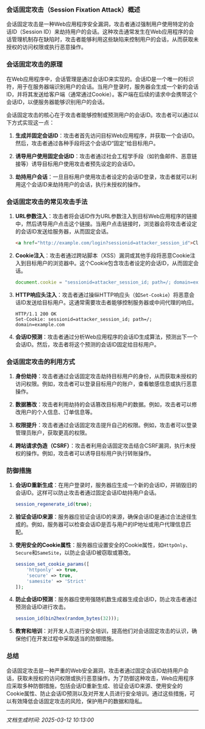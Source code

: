 ### 会话固定攻击（Session Fixation Attack）概述

会话固定攻击是一种Web应用程序安全漏洞，攻击者通过强制用户使用特定的会话ID（Session ID）来劫持用户的会话。这种攻击通常发生在Web应用程序的会话管理机制存在缺陷时，攻击者能够利用这些缺陷来控制用户的会话，从而获取未授权的访问权限或执行恶意操作。

### 会话固定攻击的原理

在Web应用程序中，会话管理是通过会话ID来实现的。会话ID是一个唯一的标识符，用于在服务器端识别用户的会话。当用户登录时，服务器会生成一个新的会话ID，并将其发送给客户端（通常通过Cookie）。客户端在后续的请求中会携带这个会话ID，以便服务器能够识别用户的会话。

会话固定攻击的核心在于攻击者能够控制或预测用户的会话ID。攻击者可以通过以下方式实现这一点：

1. **生成并固定会话ID**：攻击者首先访问目标Web应用程序，并获取一个会话ID。然后，攻击者通过各种手段将这个会话ID“固定”给目标用户。

2. **诱导用户使用固定会话ID**：攻击者通过社会工程学手段（如钓鱼邮件、恶意链接等）诱导目标用户使用攻击者预先设定的会话ID。

3. **劫持用户会话**：一旦目标用户使用攻击者设定的会话ID登录，攻击者就可以利用这个会话ID来劫持用户的会话，执行未授权的操作。

### 会话固定攻击的常见攻击手法

1. **URL参数注入**：攻击者将会话ID作为URL参数注入到目标Web应用程序的链接中，然后诱导用户点击这个链接。当用户点击链接时，浏览器会将攻击者设定的会话ID发送给服务器，从而固定会话。

   ```html
   <a href="http://example.com/login?sessionid=attacker_session_id">Click here to login</a>
   ```

2. **Cookie注入**：攻击者通过跨站脚本（XSS）漏洞或其他手段将恶意Cookie注入到目标用户的浏览器中。这个Cookie包含攻击者设定的会话ID，从而固定会话。

   ```javascript
   document.cookie = "sessionid=attacker_session_id; path=/; domain=example.com";
   ```

3. **HTTP响应头注入**：攻击者通过操纵HTTP响应头（如`Set-Cookie`）将恶意会话ID发送给目标用户。这通常需要攻击者能够控制服务器或中间代理的响应。

   ```http
   HTTP/1.1 200 OK
   Set-Cookie: sessionid=attacker_session_id; path=/; domain=example.com
   ```

4. **会话ID预测**：攻击者通过分析Web应用程序的会话ID生成算法，预测出下一个会话ID。然后，攻击者将这个预测的会话ID固定给目标用户。

### 会话固定攻击的利用方式

1. **身份劫持**：攻击者通过会话固定攻击劫持目标用户的身份，从而获取未授权的访问权限。例如，攻击者可以登录目标用户的账户，查看敏感信息或执行恶意操作。

2. **数据篡改**：攻击者利用劫持的会话篡改目标用户的数据。例如，攻击者可以修改用户的个人信息、订单信息等。

3. **权限提升**：攻击者通过会话固定攻击提升自己的权限。例如，攻击者可以登录管理员账户，获取更高的权限。

4. **跨站请求伪造（CSRF）**：攻击者利用会话固定攻击结合CSRF漏洞，执行未授权的操作。例如，攻击者可以诱导目标用户执行转账操作。

### 防御措施

1. **会话ID重新生成**：在用户登录时，服务器应生成一个新的会话ID，并销毁旧的会话ID。这样可以防止攻击者通过固定会话ID劫持用户会话。

   ```php
   session_regenerate_id(true);
   ```

2. **验证会话ID来源**：服务器应验证会话ID的来源，确保会话ID是通过合法途径生成的。例如，服务器可以检查会话ID是否与用户的IP地址或用户代理信息匹配。

3. **使用安全的Cookie属性**：服务器应设置安全的Cookie属性，如`HttpOnly`、`Secure`和`SameSite`，以防止会话ID被窃取或篡改。

   ```php
   session_set_cookie_params([
       'httponly' => true,
       'secure' => true,
       'samesite' => 'Strict'
   ]);
   ```

4. **防止会话ID预测**：服务器应使用强随机数生成器生成会话ID，防止攻击者通过预测会话ID进行攻击。

   ```php
   session_id(bin2hex(random_bytes(32)));
   ```

5. **教育和培训**：对开发人员进行安全培训，提高他们对会话固定攻击的认识，确保他们在开发过程中采取适当的防御措施。

### 总结

会话固定攻击是一种严重的Web安全漏洞，攻击者通过固定会话ID劫持用户会话，获取未授权的访问权限或执行恶意操作。为了防御这种攻击，Web应用程序应采取多种防御措施，包括会话ID重新生成、验证会话ID来源、使用安全的Cookie属性、防止会话ID预测以及对开发人员进行安全培训。通过这些措施，可以有效降低会话固定攻击的风险，保护用户的数据和隐私。

---

*文档生成时间: 2025-03-12 10:13:00*





















